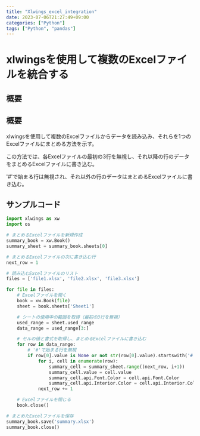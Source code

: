 ```yaml
---
title: "Xlwings_excel_integration"
date: 2023-07-06T21:27:49+09:00
categories: ["Python"]
tags: ["Python", "pandas"]
---
```

# xlwingsを使用して複数のExcelファイルを統合する
## 概要

## 概要
xlwingsを使用して複数のExcelファイルからデータを読み込み、それらを1つのExcelファイルにまとめる方法を示す。

この方法では、各Excelファイルの最初の3行を無視し、それ以降の行のデータをまとめるExcelファイルに書き込む。

'#'で始まる行は無視され、それ以外の行のデータはまとめるExcelファイルに書き込む。

## サンプルコード
```python
import xlwings as xw
import os

# まとめるExcelファイルを新規作成
summary_book = xw.Book()
summary_sheet = summary_book.sheets[0]

# まとめるExcelファイルの次に書き込む行
next_row = 1

# 読み込むExcelファイルのリスト
files = ['file1.xlsx', 'file2.xlsx', 'file3.xlsx']

for file in files:
    # Excelファイルを開く
    book = xw.Book(file)
    sheet = book.sheets['Sheet1']

    # シートの使用中の範囲を取得（最初の3行を無視）
    used_range = sheet.used_range
    data_range = used_range[3:]

    # セルの値と書式を取得し、まとめるExcelファイルに書き込む
    for row in data_range:
        # '#'で始まる行を無視
        if row[0].value is None or not str(row[0].value).startswith('#'):
            for i, cell in enumerate(row):
                summary_cell = summary_sheet.range((next_row, i+1))
                summary_cell.value = cell.value
                summary_cell.api.Font.Color = cell.api.Font.Color
                summary_cell.api.Interior.Color = cell.api.Interior.Color
            next_row += 1

    # Excelファイルを閉じる
    book.close()

# まとめたExcelファイルを保存
summary_book.save('summary.xlsx')
summary_book.close()
```